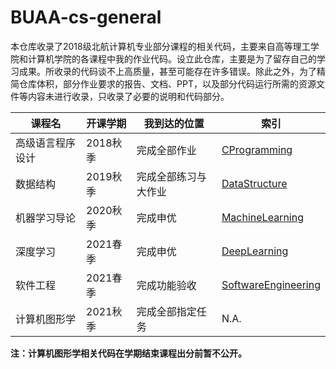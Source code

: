 # BUAA-cs-general
本仓库收录了2018级北航计算机专业部分课程的相关代码，主要来自高等理工学院和计算机学院的各课程中我的作业代码。设立此仓库，主要是为了留存自己的学习成果。所收录的代码谈不上高质量，甚至可能存在许多错误。除此之外，为了精简仓库体积，部分作业要求的报告、文档、PPT，以及部分代码运行所需的资源文件等内容未进行收录，只收录了必要的说明和代码部分。

| 课程名           | 开课学期 | 我到达的位置         | 索引                                       |
| ---------------- | -------- | -------------------- | ------------------------------------------ |
| 高级语言程序设计 | 2018秋季 | 完成全部作业         | [CProgramming](CProgramming/)              |
| 数据结构         | 2019秋季 | 完成全部练习与大作业 | [DataStructure](DataStructure)             |
| 机器学习导论     | 2020秋季 | 完成申优             | [MachineLearning](MachineLearning)         |
| 深度学习         | 2021春季 | 完成申优             | [DeepLearning](DeepLearning)               |
| 软件工程         | 2021春季 | 完成功能验收         | [SoftwareEngineering](SoftwareEngineering) |
| 计算机图形学     | 2021秋季 | 完成全部指定任务     | N.A.                                       |

**注：计算机图形学相关代码在学期结束课程出分前暂不公开。**

